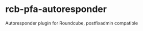 rcb-pfa-autoresponder
=====================

Autoresponder plugin for Roundcube, postfixadmin compatible